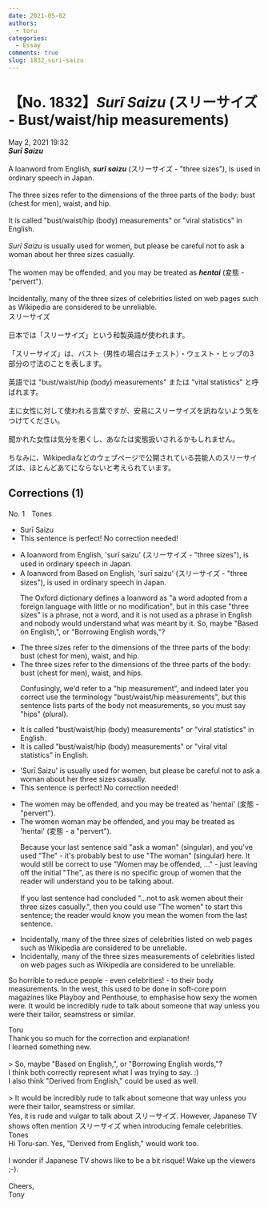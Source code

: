```yaml
---
date: 2021-05-02
authors:
  - toru
categories:
  - Essay
comments: true
slug: 1832_suri-saizu
---
```


# 【No. 1832】<strong><em>Surī Saizu</strong></em> (スリーサイズ - Bust/waist/hip measurements)
<div class="date">May 2, 2021 19:32</div>
<div id="post"><div id="body_show_ori">
<strong><em>Surī Saizu</strong></em><br/><br/>A loanword from English, <strong><em>surī saizu</em></strong> (スリーサイズ - "three sizes"), is used in ordinary speech in Japan.<br/><br/>The three sizes refer to the dimensions of the three parts of the body: bust (chest for men), waist, and hip.<br/><br/>It is called "bust/waist/hip (body) measurements" or "viral statistics" in English.<br/><br/><em>Surī Saizu</em> is usually used for women, but please be careful not to ask a woman about her three sizes casually.<br/><br/>The women may be offended, and you may be treated as <strong><em>hentai</em></strong> (変態 - "pervert").<br/><br/>Incidentally, many of the three sizes of celebrities listed on web pages such as Wikipedia are considered to be unreliable.
</div></div>

<!-- more -->

<div id="post_ja"><div id="body_show_mo">
スリーサイズ<br/><br/>日本では「スリーサイズ」という和製英語が使われます。<br/><br/>「スリーサイズ」は、バスト（男性の場合はチェスト）・ウェスト・ヒップの3部分の寸法のことを表します。<br/><br/>英語では "bust/waist/hip (body) measurements" または "vital statistics" と呼ばれます。<br/><br/>主に女性に対して使われる言葉ですが、安易にスリーサイズを訊ねないよう気をつけてください。<br/><br/>聞かれた女性は気分を悪くし、あなたは変態扱いされるかもしれません。<br/><br/>ちなみに、Wikipediaなどのウェブページで公開されている芸能人のスリーサイズは、ほとんどあてにならないと考えられています。
</div></div>

## Corrections (1)
<div id="block"><div class="first_name"> No. 1　<span class="just_name">Tones</span></div><div id="block2">
<ul class="correction_field">
<li class="incorrect">Surī Saizu</li>
<li class="corrected perfect">This sentence is perfect! No correction needed!</li>
</ul>
<ul class="correction_field">
<li class="incorrect">A loanword from English, 'surī saizu' (スリーサイズ - "three sizes"), is used in ordinary speech in Japan.</li>
<li class="corrected correct">
<span class="f_red"><span class="sline">A loanword from</span></span> <span class="f_blue">Based on</span> English, 'surī saizu' (スリーサイズ - "three sizes"), is used in ordinary speech in Japan.
<p class="correction_comment">The Oxford dictionary defines a loanword as "a word adopted from a foreign language with little or no modification", but in this case "three sizes" is a phrase, not a word, and it is not used as a phrase in English and nobody would understand what was meant by it.  So, maybe "Based on English,", or "Borrowing English words,"?</p>
</li>
</ul>
<ul class="correction_field">
<li class="incorrect">The three sizes refer to the dimensions of the three parts of the body: bust (chest for men), waist, and hip.</li>
<li class="corrected correct">
The three sizes refer to the dimensions of the three parts of the body: bust (chest for men), waist, and hip<span class="f_blue">s</span>.
<p class="correction_comment">Confusingly, we'd refer to a "hip measurement", and indeed later you correct use the terminology "bust/waist/hip measurements", but this sentence lists parts of the body not measurements, so you must say "hips" (plural).</p>
</li>
</ul>
<ul class="correction_field">
<li class="incorrect">It is called "bust/waist/hip (body) measurements" or "viral statistics" in English.</li>
<li class="corrected correct">
It is called "bust/waist/hip (body) measurements" or "<span class="sline"><span class="f_red">viral</span></span> <span class="f_blue">vital</span> statistics" in English.
</li>
</ul>
<ul class="correction_field">
<li class="incorrect">'Surī Saizu' is usually used for women, but please be careful not to ask a woman about her three sizes casually.</li>
<li class="corrected perfect">This sentence is perfect! No correction needed!</li>
</ul>
<ul class="correction_field">
<li class="incorrect">The women may be offended, and you may be treated as 'hentai' (変態 - "pervert").</li>
<li class="corrected correct">
The <span class="sline"><span class="f_red">women</span></span> <span class="f_blue">woman</span> may be offended, and you may be treated as 'hentai' (変態 - a "pervert").
<p class="correction_comment">Because your last sentence said "ask a woman" (singular), and you've used "The" - it's probably best to use "The woman" (singular) here.  It would still be correct to use "Women may be offended, ..." - just leaving off the initial "The", as there is no specific group of women that the reader will understand you to be talking about.<br/><br/>If you last sentence had concluded "...not to ask women about their three sizes casually.", then you could use "The women" to start this sentence; the reader would know you mean the women from the last sentence.</p>
</li>
</ul>
<ul class="correction_field">
<li class="incorrect">Incidentally, many of the three sizes of celebrities listed on web pages such as Wikipedia are considered to be unreliable.</li>
<li class="corrected correct">
Incidentally, many of the three sizes <span class="f_blue">measurements</span> of celebrities listed on web pages such as Wikipedia are considered to be unreliable.
</li>
</ul>
<p class="comment_small">
 So horrible to reduce people - even celebrities! - to their body measurements.  In the west, this used to be done in soft-core porn magazines like Playboy and Penthouse, to emphasise how sexy the women were.  It would be incredibly rude to talk about someone that way unless you were their tailor, seamstress or similar.
</p>

</div><div class="name"><span class="just_name">Toru</span><br>
Thank you so much for the correction and explanation!<br/>I learned something new. <br/><br/>&gt; So, maybe "Based on English,", or "Borrowing English words,"?<br/>I think both correctly represent what I was trying to say. :)<br/>I also think "Derived from English," could be used as well.<br/><br/>&gt; It would be incredibly rude to talk about someone that way unless you were their tailor, seamstress or similar.<br/>Yes, it is rude and vulgar to talk about スリーサイズ. However, Japanese TV shows often mention スリーサイズ when introducing female celebrities.
</div>
<div class="name"><span class="just_name">Tones</span><br>
Hi Toru-san.  Yes, "Derived from English," would work too.<br/><br/>I wonder if Japanese TV shows like to be a bit risqué!  Wake up the viewers ;-).<br/><br/>Cheers,<br/>Tony
</div>
</div>
